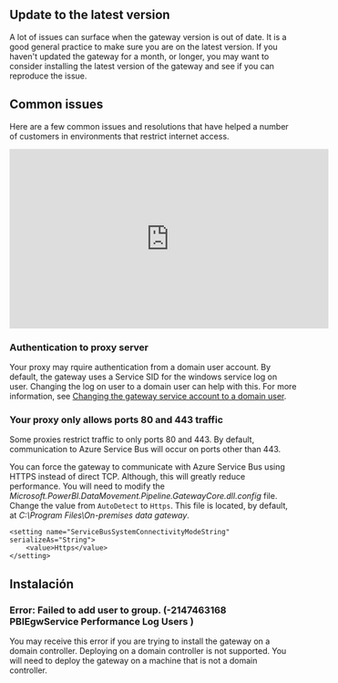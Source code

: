 ## Update to the latest version 
 
A lot of issues can surface when the gateway version is out of date.  It is a good general practice to make sure you are on the latest version.  If you haven't updated the gateway for a month, or longer, you may want to consider installing the latest version of the gateway and see if you can reproduce the issue.

## Common issues

Here are a few common issues and resolutions that have helped a number of customers in environments that restrict internet access.

<iframe width="560" height="315" src="https://www.youtube.com/embed/-t7RO6mHATI?showinfo=0" frameborder="0" allowfullscreen></iframe>

### Authentication to proxy server

Your proxy may rquire authentication from a domain user account. By default, the gateway uses a Service SID for the windows service log on user. Changing the log on user to a domain user can help with this. For more information, see <bpt id="p1">[</bpt>Changing the gateway service account to a domain user<ept id="p1">](powerbi-gateway-proxy.md#changing-the-gateway-service-account-to-a-domain-user)</ept>.

### Your proxy only allows ports 80 and 443 traffic

Some proxies restrict traffic to only ports 80 and 443. By default, communication to Azure Service Bus will occur on ports other than 443. 

You can force the gateway to communicate with Azure Service Bus using HTTPS instead of direct TCP. Although, this will greatly reduce performance. You will need to modify the <bpt id="p1">*</bpt>Microsoft.PowerBI.DataMovement.Pipeline.GatewayCore.dll.config<ept id="p1">*</ept> file. Change the value from <ph id="ph1">`AutoDetect`</ph> to <ph id="ph2">`Https`</ph>. This file is located, by default, at <bpt id="p1">*</bpt>C:\Program Files\On-premises data gateway<ept id="p1">*</ept>.

```
<setting name="ServiceBusSystemConnectivityModeString" serializeAs="String">
    <value>Https</value>
</setting>
```

## Instalación

### Error: Failed to add user to group.  (-2147463168   PBIEgwService   Performance Log Users   )

You may receive this error if you are trying to install the gateway on a domain controller. Deploying on a domain controller is not supported. You will need to deploy the gateway on a machine that is not a domain controller.
